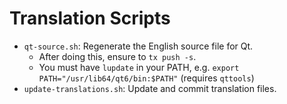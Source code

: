 # Translation Scripts

- `qt-source.sh`: Regenerate the English source file for Qt.
  * After doing this, ensure to `tx push -s`.
  * You must have `lupdate` in your PATH, e.g. `export PATH="/usr/lib64/qt6/bin:$PATH"` (requires `qttools`)
- `update-translations.sh`: Update and commit translation files.